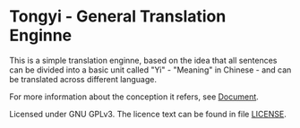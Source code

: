 # Tongyi - General Translation Enginne

This is a simple translation enginne, based on the idea that all sentences can be divided into a basic unit called "Yi" - "Meaning" in Chinese - and can be translated across different language.

For more information about the conception it refers, see [Document](./doc/0-Introduction.md).

Licensed under GNU GPLv3. The licence text can be found in file [LICENSE](./LICENSE).
